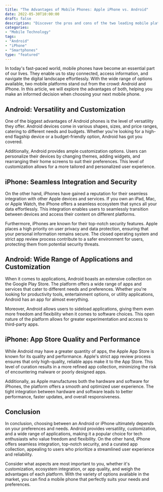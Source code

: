 ```yaml
---
title: "The Advantages of Mobile Phones: Apple iPhone vs. Android"
date: 2022-05-30T10:00:00
draft: false
description: "Discover the pros and cons of the two leading mobile platforms: Android and iPhone."
categories:
- "Mobile Technology"
tags:
- "Android"
- "iPhone"
- "Smartphones"
type: "featured"
---
```


In today's fast-paced world, mobile phones have become an essential part of our lives. They enable us to stay connected, access information, and navigate the digital landscape effortlessly. With the wide range of options available, two mobile platforms stand out from the crowd: Android and iPhone. In this article, we will explore the advantages of both, helping you make an informed decision when choosing your next mobile phone.

## Android: Versatility and Customization

One of the biggest advantages of Android phones is the level of versatility they offer. Android devices come in various shapes, sizes, and price ranges, catering to different needs and budgets. Whether you're looking for a high-end flagship device or a budget-friendly option, Android has got you covered.

Additionally, Android provides ample customization options. Users can personalize their devices by changing themes, adding widgets, and rearranging their home screens to suit their preferences. This level of customization allows for a more tailored and personalized user experience.

## iPhone: Seamless Integration and Security

On the other hand, iPhones have gained a reputation for their seamless integration with other Apple devices and services. If you own an iPad, Mac, or Apple Watch, the iPhone offers a seamless ecosystem that syncs all your data effortlessly. This integration enables users to seamlessly transition between devices and access their content on different platforms.

Furthermore, iPhones are known for their top-notch security features. Apple places a high priority on user privacy and data protection, ensuring that your personal information remains secure. The closed operating system and strict app review process contribute to a safer environment for users, protecting them from potential security threats.

## Android: Wide Range of Applications and Customization

When it comes to applications, Android boasts an extensive collection on the Google Play Store. The platform offers a wide range of apps and services that cater to different needs and preferences. Whether you're looking for productivity tools, entertainment options, or utility applications, Android has an app for almost everything.

Moreover, Android allows users to sideload applications, giving them even more freedom and flexibility when it comes to software choices. This open nature of the platform allows for greater experimentation and access to third-party apps.

## iPhone: App Store Quality and Performance

While Android may have a greater quantity of apps, the Apple App Store is known for its quality and performance. Apple's strict app review process ensures that only high-quality, reliable apps make it to the App Store. This level of curation results in a more refined app collection, minimizing the risk of encountering malware or poorly designed apps.

Additionally, as Apple manufactures both the hardware and software for iPhones, the platform offers a smooth and optimized user experience. The tight integration between hardware and software leads to better performance, faster updates, and overall responsiveness.

## Conclusion

In conclusion, choosing between an Android or iPhone ultimately depends on your preferences and needs. Android provides versatility, customization, and a wide range of applications, making it a popular choice for tech enthusiasts who value freedom and flexibility. On the other hand, iPhone offers seamless integration, top-notch security, and a curated app collection, appealing to users who prioritize a streamlined user experience and reliability.

Consider what aspects are most important to you, whether it's customization, ecosystem integration, or app quality, and weigh the advantages of each platform. With the variety of options available in the market, you can find a mobile phone that perfectly suits your needs and preferences.

